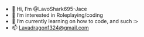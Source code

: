- 👋 Hi, I’m @LavoShark695-Jace
- 👀 I’m interested in Roleplaying/coding
- 🌱 I’m currently learning on how to code, and such :>
- 📫 Lavadragon1324@gmail.com

<!---
LavoShark695-Jace/LavoShark695-Jace is a ✨ special ✨ repository because its `README.md` (this file) appears on your GitHub profile.
You can click the Preview link to take a look at your changes.
--->
